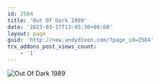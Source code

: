 ```yaml
---
id: 2584
title: 'Out Of Dark 1989'
date: '2023-03-17T13:45:30+00:00'
layout: page
guid: 'http://new.andydixon.com/?page_id=2584'
trx_addons_post_views_count:
    - '1'
---
```


![Out Of Dark 1989](https://i0.wp.com/assets.g8x2.ldn.idrivee2-23.com/posters/Out%20Of%20Dark%201989%2001.jpg?w=1200&ssl=1 "Out Of Dark 1989")
